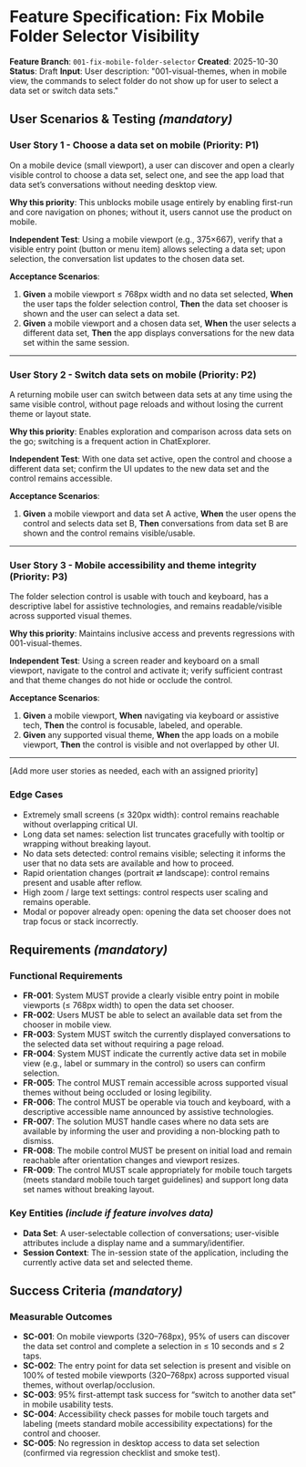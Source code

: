 # Feature Specification: Fix Mobile Folder Selector Visibility

**Feature Branch**: `001-fix-mobile-folder-selector`
**Created**: 2025-10-30
**Status**: Draft
**Input**: User description: "001-visual-themes, when in mobile view, the commands to select folder do not show up for user to select a data set or switch data sets."

## User Scenarios & Testing *(mandatory)*

<!--
  IMPORTANT: User stories should be PRIORITIZED as user journeys ordered by importance.
  Each user story/journey must be INDEPENDENTLY TESTABLE - meaning if you implement just ONE of them,
  you should still have a viable MVP (Minimum Viable Product) that delivers value.

  Assign priorities (P1, P2, P3, etc.) to each story, where P1 is the most critical.
  Think of each story as a standalone slice of functionality that can be:
  - Developed independently
  - Tested independently
  - Deployed independently
  - Demonstrated to users independently
-->

### User Story 1 - Choose a data set on mobile (Priority: P1)

On a mobile device (small viewport), a user can discover and open a clearly visible control to choose a data set, select one, and see the app load that data set’s conversations without needing desktop view.

**Why this priority**: This unblocks mobile usage entirely by enabling first-run and core navigation on phones; without it, users cannot use the product on mobile.

**Independent Test**: Using a mobile viewport (e.g., 375×667), verify that a visible entry point (button or menu item) allows selecting a data set; upon selection, the conversation list updates to the chosen data set.

**Acceptance Scenarios**:

1. **Given** a mobile viewport ≤ 768px width and no data set selected, **When** the user taps the folder selection control, **Then** the data set chooser is shown and the user can select a data set.
2. **Given** a mobile viewport and a chosen data set, **When** the user selects a different data set, **Then** the app displays conversations for the new data set within the same session.

---

### User Story 2 - Switch data sets on mobile (Priority: P2)

A returning mobile user can switch between data sets at any time using the same visible control, without page reloads and without losing the current theme or layout state.

**Why this priority**: Enables exploration and comparison across data sets on the go; switching is a frequent action in ChatExplorer.

**Independent Test**: With one data set active, open the control and choose a different data set; confirm the UI updates to the new data set and the control remains accessible.

**Acceptance Scenarios**:

1. **Given** a mobile viewport and data set A active, **When** the user opens the control and selects data set B, **Then** conversations from data set B are shown and the control remains visible/usable.

---

### User Story 3 - Mobile accessibility and theme integrity (Priority: P3)

The folder selection control is usable with touch and keyboard, has a descriptive label for assistive technologies, and remains readable/visible across supported visual themes.

**Why this priority**: Maintains inclusive access and prevents regressions with 001-visual-themes.

**Independent Test**: Using a screen reader and keyboard on a small viewport, navigate to the control and activate it; verify sufficient contrast and that theme changes do not hide or occlude the control.

**Acceptance Scenarios**:

1. **Given** a mobile viewport, **When** navigating via keyboard or assistive tech, **Then** the control is focusable, labeled, and operable.
2. **Given** any supported visual theme, **When** the app loads on a mobile viewport, **Then** the control is visible and not overlapped by other UI.

---

[Add more user stories as needed, each with an assigned priority]

### Edge Cases

- Extremely small screens (≤ 320px width): control remains reachable without overlapping critical UI.
- Long data set names: selection list truncates gracefully with tooltip or wrapping without breaking layout.
- No data sets detected: control remains visible; selecting it informs the user that no data sets are available and how to proceed.
- Rapid orientation changes (portrait ⇄ landscape): control remains present and usable after reflow.
- High zoom / large text settings: control respects user scaling and remains operable.
- Modal or popover already open: opening the data set chooser does not trap focus or stack incorrectly.

## Requirements *(mandatory)*

<!--
  ACTION REQUIRED: The content in this section represents placeholders.
  Fill them out with the right functional requirements.
-->

### Functional Requirements

- **FR-001**: System MUST provide a clearly visible entry point in mobile viewports (≤ 768px width) to open the data set chooser.
- **FR-002**: Users MUST be able to select an available data set from the chooser in mobile view.
- **FR-003**: System MUST switch the currently displayed conversations to the selected data set without requiring a page reload.
- **FR-004**: System MUST indicate the currently active data set in mobile view (e.g., label or summary in the control) so users can confirm selection.
- **FR-005**: The control MUST remain accessible across supported visual themes without being occluded or losing legibility.
- **FR-006**: The control MUST be operable via touch and keyboard, with a descriptive accessible name announced by assistive technologies.
- **FR-007**: The solution MUST handle cases where no data sets are available by informing the user and providing a non-blocking path to dismiss.
- **FR-008**: The mobile control MUST be present on initial load and remain reachable after orientation changes and viewport resizes.
- **FR-009**: The control MUST scale appropriately for mobile touch targets (meets standard mobile touch target guidelines) and support long data set names without breaking layout.

### Key Entities *(include if feature involves data)*

- **Data Set**: A user-selectable collection of conversations; user-visible attributes include a display name and a summary/identifier.
- **Session Context**: The in-session state of the application, including the currently active data set and selected theme.

## Success Criteria *(mandatory)*

<!--
  ACTION REQUIRED: Define measurable success criteria.
  These must be technology-agnostic and measurable.
-->

### Measurable Outcomes

- **SC-001**: On mobile viewports (320–768px), 95% of users can discover the data set control and complete a selection in ≤ 10 seconds and ≤ 2 taps.
- **SC-002**: The entry point for data set selection is present and visible on 100% of tested mobile viewports (320–768px) across supported visual themes, without overlap/occlusion.
- **SC-003**: 95% first-attempt task success for “switch to another data set” in mobile usability tests.
- **SC-004**: Accessibility check passes for mobile touch targets and labeling (meets standard mobile accessibility expectations) for the control and chooser.
- **SC-005**: No regression in desktop access to data set selection (confirmed via regression checklist and smoke test).
